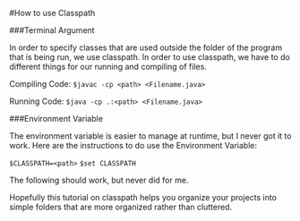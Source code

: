#How to use Classpath

###Terminal Argument

In order to specify classes that are used outside the folder 
of the program that is being run, we use classpath.
In order to use classpath, we have to do different things for
our running and compiling of files.

Compiling Code:
```$javac -cp <path> <Filename.java>```

Running Code:
```$java -cp .:<path> <Filename.java>```


###Environment Variable

The environment variable is easier to manage at runtime, but
I never got it to work. Here are the instructions to do use
the Environment Variable:

```$CLASSPATH=<path>```
```$set CLASSPATH```

The following should work, but never did for me.


Hopefully this tutorial on classpath helps you organize your projects
into simple folders that are more organized rather than cluttered.
